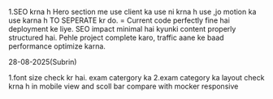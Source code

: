

1.SEO krna h Hero section me use client ka use  ni krna h use ,jo motion ka use  karna h TO SEPERATE  kr do.
  = Current code perfectly fine hai deployment ke liye. SEO impact minimal hai kyunki content properly structured hai. Pehle project complete karo, traffic aane ke baad performance optimize karna.



28-08-2025(Subrin)

1.font size check kr hai. exam catergory ka 
2.exam category ka layout check krna h in mobile view  and scoll bar compare with mocker responsive 

